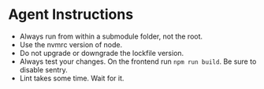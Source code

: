 # Agent Instructions

- Always run from within a submodule folder, not the root.
- Use the nvmrc version of node.
- Do not upgrade or downgrade the lockfile version.
- Always test your changes. On the frontend run `npm run build`. Be sure to disable sentry.
- Lint takes some time. Wait for it.
